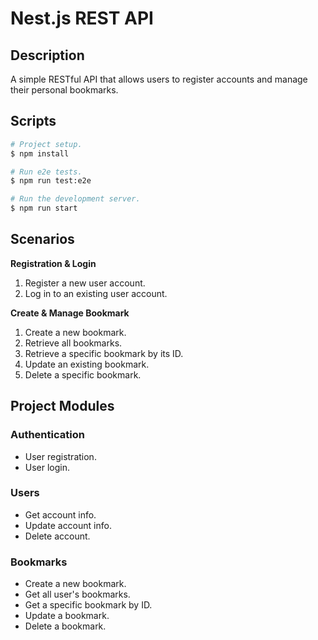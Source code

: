 # Nest.js REST API

## Description

A simple RESTful API that allows users to register accounts and manage their personal bookmarks.

## Scripts

```bash
# Project setup.
$ npm install

# Run e2e tests.
$ npm run test:e2e

# Run the development server.
$ npm run start
```

## Scenarios

**Registration & Login**

1. Register a new user account.
2. Log in to an existing user account.

**Create & Manage Bookmark**

1. Create a new bookmark.
2. Retrieve all bookmarks.
3. Retrieve a specific bookmark by its ID.
4. Update an existing bookmark.
5. Delete a specific bookmark.

## Project Modules

### Authentication

- User registration.
- User login.

### Users

- Get account info.
- Update account info.
- Delete account.

### Bookmarks

- Create a new bookmark.
- Get all user's bookmarks.
- Get a specific bookmark by ID.
- Update a bookmark.
- Delete a bookmark.
